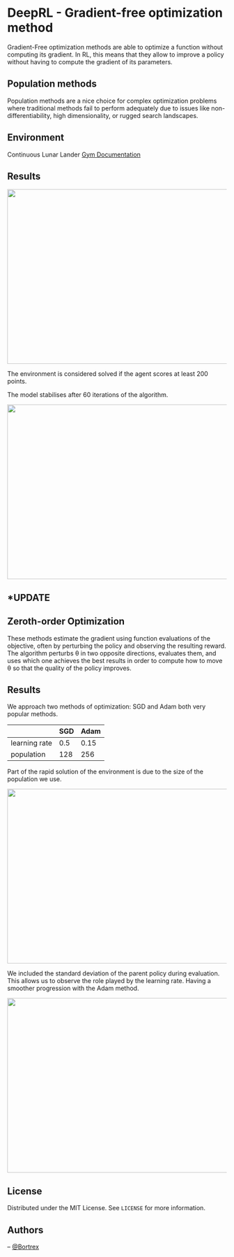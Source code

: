 # DeepRL - Gradient-free optimization method

Gradient-Free optimization methods are able to optimize a function without computing its gradient.
In RL, this means that they allow to improve a policy without having to compute the gradient of its parameters.

## Population methods

Population methods are a nice choice for complex optimization problems where traditional methods fail to perform adequately due to issues like non-differentiability, high dimensionality, or rugged search landscapes. 

## Environment
Continuous Lunar Lander [Gym Documentation](https://gymnasium.farama.org/environments/box2d/lunar_lander/)

## Results

<img src="https://github.com/user-attachments/assets/3621e183-082e-4489-8473-d98b6cab81fe" width="600" height="400">


The environment is considered solved if the agent scores at least 200 points.

The model stabilises after 60 iterations of the algorithm. 

<img src="https://github.com/user-attachments/assets/dca7ff98-4c87-4ac8-a253-e55c4f8730ac" width="800" height="400">

## *UPDATE

## Zeroth-order Optimization 

These methods estimate the gradient using function evaluations of the objective, often by perturbing the policy and observing the resulting reward. The algorithm perturbs θ in two opposite directions, evaluates them,
and uses which one achieves the best results in order to compute how to move θ so that the quality of the policy improves.

## Results

We approach two methods of optimization: SGD and Adam both very popular methods.

|| SGD | Adam |
| --- | --- | --- |
learning rate | 0.5 | 0.15 |
population | 128 | 256 |


Part of the rapid solution of the environment is due to the size of the population we use.

<img src="https://github.com/user-attachments/assets/ae111b9d-d9bf-40de-877f-2c8704c19eb1" width="800" height="400">


We included the standard deviation of the parent policy during evaluation. This allows us to observe the role played by the learning rate. Having a smoother progression with the Adam method.

<img src="https://github.com/user-attachments/assets/6891d4b0-29ae-4c16-80bb-0c00ba6138b5" width="800" height="400">


## License

Distributed under the MIT License. See `LICENSE` for more information.

## Authors

– [@Bortrex](https://github.com/Bortrex)
